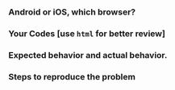 ### Android or iOS, which browser?

### Your Codes [use ``` html ``` for better review]

### Expected behavior and actual behavior.

### Steps to reproduce the problem

